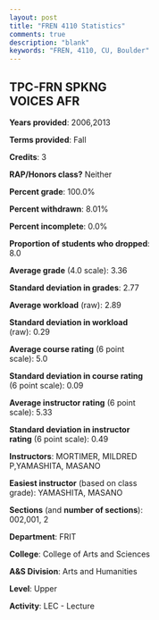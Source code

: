 ```yaml
---
layout: post
title: "FREN 4110 Statistics"
comments: true
description: "blank"
keywords: "FREN, 4110, CU, Boulder"
--- 
```

<head>
<script src="https://ajax.googleapis.com/ajax/libs/jquery/2.1.3/jquery.min.js"></script>
<script src="https://dl.dropboxusercontent.com/s/pc42nxpaw1ea4o9/highcharts.js?dl=0"></script>
<!-- <script src="../assets/js/highcharts.js"></script> -->
<style type="text/css">@font-face {
	font-family: "Bebas Neue";
	src: url(https://www.filehosting.org/file/details/544349/BebasNeue%20Regular.otf) format("opentype");
	}
	h1.Bebas { 
		font-family: "Bebas Neue", Verdana, Tahoma;
	}
</style>
</head>
<body>
	<div id="container" style="float: right; width: 45%; height: 88%; margin-left: 2.5%; margin-right: 2.5%;"></div>
	<script language="JavaScript">
		$(document).ready(function() {
		var chart = {type: 'column'};
		var title = {text: 'Grade Distribution'};
		var xAxis = {categories: ['A','B','C','D','F'],crosshair: true};
		var yAxis = {min: 0,title: {text: 'Percentage'}};
		var tooltip = {headerFormat: '<center><b><span style="font-size:20px">{point.key}</span></b></center>',
		               pointFormat: '<td style="padding:0"><b>{point.y:.1f}%</b></td>',
		               footerFormat: '</table>',shared: true,useHTML: true};
		var plotOptions = {column: {pointPadding: 0.0,borderWidth: 0}};  
		var credits = {enabled: false};var series= [{name: 'Percent',data: [47.83,43.48,8.7,0.0,0.0,]}];
		var json = {};
		json.chart = chart;
		json.title = title;
		json.tooltip = tooltip;
		json.xAxis = xAxis;
		json.yAxis = yAxis;  
		json.series = series;
		json.plotOptions = plotOptions;  
		json.credits = credits;
		$('#container').highcharts(json);
	});
	</script>
</body>
			   
## TPC-FRN SPKNG VOICES AFR

**Years provided**: 2006,2013

**Terms provided**: Fall

**Credits**: 3

**RAP/Honors class?** Neither

**Percent grade**: 100.0%

**Percent withdrawn**: 8.01%

**Percent incomplete**: 0.0%

**Proportion of students who dropped**: 8.0

**Average grade** (4.0 scale): 3.36

**Standard deviation in grades**: 2.77

**Average workload** (raw): 2.89

**Standard deviation in workload** (raw): 0.29

**Average course rating** (6 point scale): 5.0

**Standard deviation in course rating** (6 point scale): 0.09

**Average instructor rating** (6 point scale): 5.33

**Standard deviation in instructor rating** (6 point scale): 0.49

**Instructors**: MORTIMER, MILDRED P,YAMASHITA, MASANO

**Easiest instructor** (based on class grade): YAMASHITA, MASANO

**Sections** (and **number of sections**): 002,001, 2

**Department**: FRIT

**College**: College of Arts and Sciences

**A&S Division**: Arts and Humanities

**Level**: Upper

**Activity**: LEC - Lecture